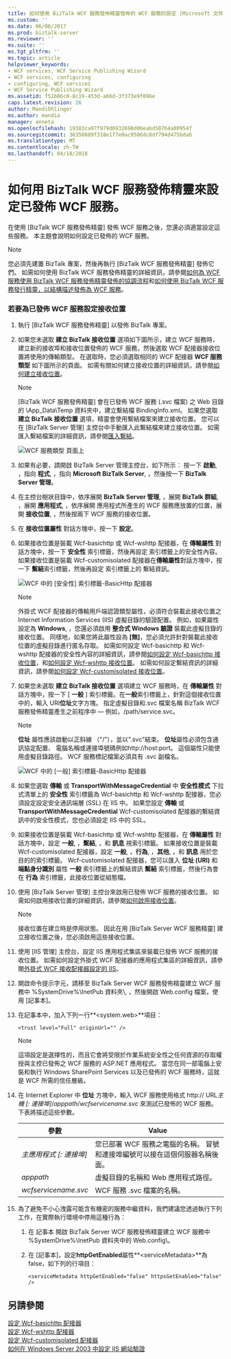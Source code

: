```yaml
---
title: 如何使用 BizTalk WCF 服務發佈精靈發佈的 WCF 服務的設定 |Microsoft 文件
ms.custom: ''
ms.date: 06/08/2017
ms.prod: biztalk-server
ms.reviewer: ''
ms.suite: ''
ms.tgt_pltfrm: ''
ms.topic: article
helpviewer_keywords:
- WCF services, WCF Service Publishing Wizard
- WCF services, configuring
- configuring, WCF services
- WCF Service Publishing Wizard
ms.assetid: f51b86c0-8c19-453d-a66d-3f373e9f096e
caps.latest.revision: 26
author: MandiOhlinger
ms.author: mandia
manager: anneta
ms.openlocfilehash: 19383ca97f979d6932698d06eabd507b4a00954f
ms.sourcegitcommit: 36350889f318e1f7e0ac9506dc8df794d475bda6
ms.translationtype: MT
ms.contentlocale: zh-TW
ms.lasthandoff: 04/18/2018
---
```

# <a name="how-to-configure-wcf-services-published-with-the-biztalk-wcf-service-publishing-wizard"></a>如何用 BizTalk WCF 服務發佈精靈來設定已發佈 WCF 服務。
在使用 [BizTalk WCF 服務發佈精靈] 發佈 WCF 服務之後，您還必須適當設定這些服務。 本主題會說明如何設定已發佈的 WCF 服務。  
  
> [!NOTE]
>  您必須先建置 BizTalk 專案，然後再執行 [BizTalk WCF 服務發佈精靈] 發佈它們。 如需如何使用 BizTalk WCF 服務發佈精靈的詳細資訊，請參閱[如何為 WCF 服務使用 BizTalk WCF 服務發佈精靈發佈的協調流程](../core/publish-orchestrations-as-wcf-services--biztalk-wcf-service-publishing-wizard.md)和[如何使用 BizTalk WCF 服務發行精靈，以結構描述發佈為 WCF 服務](../core/publish-schemas-as-wcf-services--use-the-biztalk-wcf-service-publishing-wizard.md)。  
  
### <a name="to-configure-the-receive-locations-for-a-published-wcf-service"></a>若要為已發佈 WCF 服務設定接收位置  
  
1.  執行 [BizTalk WCF 服務發佈精靈] 以發佈 BizTalk 專案。  
  
2.  如果您未選取 **建立 BizTalk 接收位置** 選項如下圖所示，建立 WCF 服務時，建立新的接收埠和接收位置發佈的 WCF 服務，然後選取 WCF 配接器接收位置將使用的傳輸類型。 在選取時，您必須選取相同的 WCF 配接器 **WCF 服務類型** 如下圖所示的頁面。 如需有關如何建立接收位置的詳細資訊，請參閱[如何建立接收位置](../core/how-to-create-a-receive-location.md)。  
  
    > [!NOTE]
    >  [BizTalk WCF 服務發佈精靈] 會在已發佈 WCF 服務 (.svc 檔案) 之 Web 目錄的 \App_Data\Temp 資料夾中，建立繫結檔 BindingInfo.xml。 如果您選取 **建立 BizTalk 接收位置** 選項，精靈會使用繫結檔案來建立接收位置。 您可以在 [BizTalk Server 管理] 主控台中手動匯入此繫結檔來建立接收位置。 如需匯入繫結檔案的詳細資訊，請參閱[匯入繫結](../core/importing-bindings2.md)。  
  
     ![WCF 服務類型 頁面上](../core/media/959900fd-44c9-4f3a-8836-9786a2f5e707.gif "959900fd-44c9-4f3a-8836-9786a2f5e707")  
  
3.  如果有必要，請開啟 BizTalk Server 管理主控台，如下所示︰ 按一下 **啟動**, ，指向 **程式**, ，指向  **Microsoft BizTalk Server**, ，然後按一下  **BizTalk Server 管理**。  
  
4.  在主控台樹狀目錄中，依序展開 **BizTalk Server 管理**, ，展開 **BizTalk 群組**, ，展開 **應用程式**, ，依序展開 應用程式所產生的 WCF 服務應放置的位置，展開 **接收位置**, ，然後按兩下 WCF 服務的接收位置。  
  
5.  在 **接收位置屬性** 對話方塊中，按一下  **設定**。  
  
6.  如果接收位置是裝載 Wcf-basichttp 或 Wcf-wshttp 配接器，在 **傳輸屬性** 對話方塊中，按一下  **安全性** 索引標籤，然後再設定 索引標籤上的安全性內容。如果接收位置是裝載 Wcf-customisolated 配接器在**傳輸屬性**對話方塊中，按一下 **繫結**索引標籤，然後再設定 索引標籤上的 繫結資訊。  
  
     ![WCF 中的 [安全性] 索引標籤&#45;BasicHttp 配接器](../core/media/585ecdad-bdee-40c0-b2f1-7ace74d503e5.gif "585ecdad-bdee-40c0-b2f1-7ace74d503e5")  
  
    > [!NOTE]
    >  外掛式 WCF 配接器的傳輸用戶端認證類型屬性，必須符合裝載此接收位置之 Internet Information Services (IIS) 虛擬目錄的驗證配置。 例如，如果屬性設定為 **Windows**, ，您還必須啟用 **整合式 Windows 驗證** 裝載此虛擬目錄的接收位置。 同樣地，如果您將此屬性設為 **[無]**，您必須允許針對裝載此接收位置的虛擬目錄進行匿名存取。 如需如何設定 Wcf-basichttp 和 Wcf-wshttp 配接器的安全性內容的詳細資訊，請參閱[如何設定 Wcf-basichttp 接收位置](http://msdn.microsoft.com/library/43f18e5d-ba28-453c-b8ce-5bcdc6f27fdd)，和[如何設定 Wcf-wshttp 接收位置](../core/how-to-configure-a-wcf-wshttp-receive-location.md)。 如需如何設定繫結資訊的詳細資訊，請參閱[如何設定 Wcf-customisolated 接收位置](../core/how-to-configure-a-wcf-customisolated-receive-location.md)。  
  
7.  如果您未選取 **建立 BizTalk 接收位置** 選項建立 WCF 服務時，在 **傳輸屬性** 對話方塊中，按一下 [ **一般** ] 索引標籤。在**一般**索引標籤上，針對這個接收位置中的，輸入 URI**位址**文字方塊。 指定虛擬目錄和.svc 檔案名稱 BizTalk WCF 服務發佈精靈產生之前程序中 — 例如，/path/service.svc。  
  
    > [!NOTE]
    >  **位址** 屬性應該啟動以正斜線 （"/"），並以".svc"結束。 **位址**屬性必須包含通訊協定配置、 電腦名稱或連接埠號碼例如http://host:port。 這個屬性只能使用虛擬目錄路徑。 WCF 服務標記檔案必須具有 .svc 副檔名。  
  
     ![WCF 中的 [一般] 索引標籤&#45;BasicHttp 配接器](../core/media/1126fa6a-e3e9-44ad-aeb0-90c78226aeeb.gif "1126fa6a-e3e9-44ad-aeb0-90c78226aeeb")  
  
8.  如果您選取 **傳輸** 或 **TransportWithMessageCredential** 中 **安全性模式** 下拉式清單上的 **安全性**  索引標籤為 Wcf-basichttp 和 Wcf-wshttp 配接器，您必須設定設定安全通訊端層 (SSL) 在 IIS 中。 如果您設定 **傳輸** 或 **TransportWithMessageCredential** Wcf-customisolated 配接器的繫結資訊中的安全性模式，您也必須設定 IIS 中的 SSL。  
  
9. 如果接收位置是裝載 Wcf-basichttp 或 Wcf-wshttp 配接器，在 **傳輸屬性**  對話方塊中，設定 **一般**, ，**繫結**, ，和 **訊息** 視索引標籤。 如果接收位置是裝載 Wcf-customisolated 配接器，設定 **一般**, ，**行為**, ，**其他**, ，和 **訊息** 用於您目的的索引標籤。 Wcf-customisolated 配接器，您可以匯入 **位址 (URI)** 和 **端點身分識別** 屬性 **一般**  索引標籤上的繫結資訊 **繫結** 索引標籤，然後行為會在 **行為**  索引標籤，此接收位置從組態檔。  
  
10. 使用 [BizTalk Server 管理] 主控台來啟用已發佈 WCF 服務的接收位置。 如需如何啟用接收位置的詳細資訊，請參閱[如何啟用接收位置](../core/how-to-enable-a-receive-location.md)。  
  
    > [!NOTE]
    >  接收位置在建立時是停用狀態。 因此在用 [BizTalk Server WCF 服務精靈] 建立接收位置之後，您必須啟用這些接收位置。  
  
11. 使用 [IIS 管理] 主控台，設定 IIS 應用程式集區來裝載已發佈 WCF 服務的接收位置。 如需如何設定外掛式 WCF 配接器的應用程式集區的詳細資訊，請參閱[外掛式 WCF 接收配接器設定的 IIS](../core/configuring-iis-for-the-isolated-wcf-receive-adapters.md)。  
  
12. 開啟命令提示字元，請移至 BizTalk Server WCF 服務發佈精靈建立 WCF 服務中 %SystemDrive%\InetPub 資料夾\\, ，然後開啟 Web.config 檔案，使用 [記事本]。  
  
13. 在記事本中，加入下列一行**\<system.web\>**項目：  
  
    ```  
    <trust level="Full" originUrl="" />  
    ```  
  
    > [!NOTE]
    >  這項設定是選擇性的，而且它會將受限於作業系統安全性之任何資源的存取權授與主控已發佈之 WCF 服務的 ASP.NET 應用程式。 當您在同一部電腦上安裝和執行 Windows SharePoint Services 以及已發佈的 WCF 服務時，這就是 WCF 所需的信任層級。  
  
14. 在 Internet Explorer 中 **位址** 方塊中，輸入 WCF 服務使用格式 http:// URL*主機 [: 連接埠]*/*apppath*/*wcfservicename.svc* 來測試已發佈的 WCF 服務。 下表將描述這些參數。  
  
    |參數|Value|  
    |---------------|-----------|  
    |*主應用程式 [: 連接埠]*|您已部署 WCF 服務之電腦的名稱。 冒號和連接埠編號可以接在這個伺服器名稱後面。|  
    |*apppath*|虛擬目錄的名稱和 Web 應用程式路徑。|  
    |*wcfservicename.svc*|WCF 服務 .svc 檔案的名稱。|  
  
15. 為了避免不小心洩露可能含有機密的服務中繼資料，我們建議您透過執行下列工作，在實際執行環境中停用這種行為：  
  
    1.  在 記事本 開啟 BizTalk Server WCF 服務發佈精靈建立 WCF 服務中 %SystemDrive%\InetPub 資料夾中的 Web.config\\。  
  
    2.  在 [記事本]，設定**httpGetEnabled**屬性**\<serviceMetadata\>**為 false，如下列的行項目：  
  
        ```  
        <serviceMetadata httpGetEnabled="false" httpsGetEnabled="false" />  
        ```  
  
## <a name="see-also"></a>另請參閱  
 [設定 Wcf-basichttp 配接器](http://msdn.microsoft.com/library/5929a338-46e0-4fc4-8837-792d7f7ae0fe)   
 [設定 Wcf-wshttp 配接器](../core/configuring-the-wcf-wshttp-adapter.md)   
 [設定 Wcf-customisolated 配接器](../core/configuring-the-wcf-customisolated-adapter.md)   
 [如何在 Windows Server 2003 中設定 IIS 網站驗證](http://go.microsoft.com/fwlink/?LinkID=75699)
